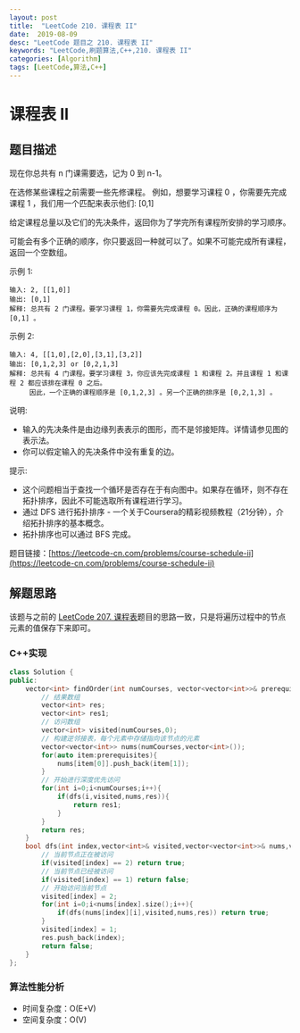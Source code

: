 ```yaml
---
layout: post
title:  "LeetCode 210. 课程表 II"
date:  2019-08-09
desc: "LeetCode 题目之 210. 课程表 II"
keywords: "LeetCode,刷题算法,C++,210. 课程表 II"
categories: [Algorithm]
tags: [LeetCode,算法,C++]
---
```

# 课程表 II

## 题目描述

现在你总共有 n 门课需要选，记为 0 到 n-1。

在选修某些课程之前需要一些先修课程。 例如，想要学习课程 0 ，你需要先完成课程 1 ，我们用一个匹配来表示他们: [0,1]

给定课程总量以及它们的先决条件，返回你为了学完所有课程所安排的学习顺序。

可能会有多个正确的顺序，你只要返回一种就可以了。如果不可能完成所有课程，返回一个空数组。

示例 1:

```
输入: 2, [[1,0]] 
输出: [0,1]
解释: 总共有 2 门课程。要学习课程 1，你需要先完成课程 0。因此，正确的课程顺序为 [0,1] 。
```

示例 2:

```
输入: 4, [[1,0],[2,0],[3,1],[3,2]]
输出: [0,1,2,3] or [0,2,1,3]
解释: 总共有 4 门课程。要学习课程 3，你应该先完成课程 1 和课程 2。并且课程 1 和课程 2 都应该排在课程 0 之后。
     因此，一个正确的课程顺序是 [0,1,2,3] 。另一个正确的排序是 [0,2,1,3] 。
```

说明:

- 输入的先决条件是由边缘列表表示的图形，而不是邻接矩阵。详情请参见图的表示法。
- 你可以假定输入的先决条件中没有重复的边。

提示:

- 这个问题相当于查找一个循环是否存在于有向图中。如果存在循环，则不存在拓扑排序，因此不可能选取所有课程进行学习。
- 通过 DFS 进行拓扑排序 - 一个关于Coursera的精彩视频教程（21分钟），介绍拓扑排序的基本概念。
- 拓扑排序也可以通过 BFS 完成。

题目链接：[https://leetcode-cn.com/problems/course-schedule-ii](https://leetcode-cn.com/problems/course-schedule-ii)

## 解题思路

该题与之前的 [LeetCode 207. 课程表](https://wangxin1248.github.io/algorithm/2019/08/leetcode-207.html)题目的思路一致，只是将遍历过程中的节点元素的值保存下来即可。

### C++实现

```cpp
class Solution {
public:
    vector<int> findOrder(int numCourses, vector<vector<int>>& prerequisites) {
        // 结果数组
        vector<int> res;
        vector<int> res1;
        // 访问数组
        vector<int> visited(numCourses,0);
        // 构建逆邻接表，每个元素中存储指向该节点的元素
        vector<vector<int>> nums(numCourses,vector<int>());
        for(auto item:prerequisites){
            nums[item[0]].push_back(item[1]);
        }
        // 开始进行深度优先访问
        for(int i=0;i<numCourses;i++){
            if(dfs(i,visited,nums,res)){
                return res1;
            }
        }
        return res;
    }
    bool dfs(int index,vector<int>& visited,vector<vector<int>>& nums,vector<int>& res){
        // 当前节点正在被访问
        if(visited[index] == 2) return true;
        // 当前节点已经被访问
        if(visited[index] == 1) return false;
        // 开始访问当前节点
        visited[index] = 2;
        for(int i=0;i<nums[index].size();i++){
            if(dfs(nums[index][i],visited,nums,res)) return true;
        }
        visited[index] = 1;
        res.push_back(index);
        return false;
    }
};
```

### 算法性能分析

- 时间复杂度：O(E+V)
- 空间复杂度：O(V)